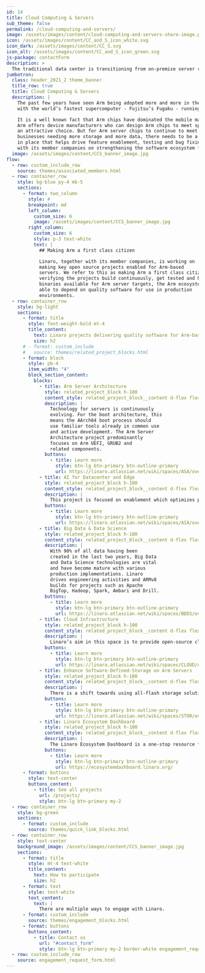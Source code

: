 ```yaml
---
id: 14
title: Cloud Computing & Servers
sub_theme: false
permalink: /cloud-computing-and-servers/
image: /assets/images/content/cloud-computing-and-servers-share-image.png
icon: /assets/images/content/CC_and_S_icon_white.svg
icon_dark: /assets/images/content/CC_S.svg
icon_alt: /assets/images/content/CC_and_S_icon_green.svg
js-package: contactForm
description: >
  The traditional data center is transitioning from on-premise server racks to cloud technologies in third party data centers. Accelerated by the pandemic and the need for remote work, datacenter and cloud infrastructure are expected to deliver more connectivity faster - while remaining secure. To help achieve this, Linaro works with member companies to make key open source projects enabled for Arm-based servers. The work we do ensures the Arm server ecosystem can rely on quality software.
jumbotron:
  class: header_2021_2 theme_banner
  title_row: true
  title: Cloud Computing & Servers
  description: |
    The past few years have seen Arm being adopted more and more in the server space,
    with the world’s fastest supercomputer - Fujitsu’s Fugaku - running on Arm CPUs.

    It is a well known fact that Arm chips have dominated the mobile market. The flexibility
    Arm offers device manufacturers who can design Arm chips to meet specific needs make it
    an attractive choice. But for Arm server chips to continue to meet the demands of
    businesses needing more storage and more data, there needs to be a software ecosystem
    in place that helps drive feature enablement, testing and bug fixing. Linaro works together
    with its member companies on strengthening the software ecosystem for Arm servers.
  image: /assets/images/content/CCS_banner_image.jpg
flow:
  - row: custom_include_row
    source: themes/associated_members.html
  - row: container_row
    style: bg-blue py-4 mb-5
    sections:
      - format: two_column
        style: #
        breakpoint: md
        left_column:
          custom_size: 6
          image: /assets/images/content/CCS_banner_image.jpg
        right_column:
          custom_size: 6
          style: p-3 text-white
          text: |
            ## Making Arm a first class citizen

            Linaro, together with its member companies, is working on
            making key open source projects enabled for Arm-based
            servers. We refer to this as making Arm a first class citizen. By
            verifying the projects build continuously, get tested and have
            binaries available for Arm server targets, the Arm ecosystem is
            able to depend on quality software for use in production
            environments.
  - row: container_row
    style: bg-light
    sections:
      - format: title
        style: font-weight-bold mt-4
        title_content:
          text: Linaro projects delivering quality software for Arm-based servers
          size: h2
      # - format: custom_include
      #   source: themes/related_project_blocks.html
      - format: block
        style: pb-4
        item_width: "4"
        block_section_content:
          blocks:
            - title: Arm Server Architecture
              style: related_project_block h-100
              content_style: related_project_block__content d-flex flex-column justify-content-between align-items-start
              description: |
                Technology for servers is continuously
                evolving. For the boot architecture, this
                means the AArch64 boot process should
                use familiar tools already in common use
                and active development. The Arm Server
                Architecture project predominantly
                focuses on Arm UEFI, GRUB2 and
                related components.
              buttons:
                - title: Learn more
                  style: btn-lg btn-primary btn-outline-primary
                  url: https://linaro.atlassian.net/wiki/spaces/ASA/overview
            - title: AI for Datacenter and Edge
              style: related_project_block h-100
              content_style: related_project_block__content d-flex flex-column justify-content-between align-items-start
              description: |
                This project is focused on enablement which optimizes performance in HPC and AI computing. The project is addressing a wide range of use cases for AI training and inference, targeting Armv8.x based servers and supercomputers such as Fujitsu's high end Fugaku supercomputer, Neoverse and Cortex-A based edge devices.
              buttons:
                - title: Learn more
                  style: btn-lg btn-primary btn-outline-primary
                  url: https://linaro.atlassian.net/wiki/spaces/AIA/overview
            - title: Big Data & Data Science
              style: related_project_block h-100
              content_style: related_project_block__content d-flex flex-column justify-content-between align-items-start
              description: |
                With 90% of all data having been
                created in the last two years, Big Data
                and Data Science technologies are vital
                and have become mature with various
                production implementations. Linaro
                drives engineering activities and ARMv8
                builds for projects such as Apache
                BigTop, Hadoop, Spark, Ambari and Drill.
              buttons:
                - title: Learn more
                  style: btn-lg btn-primary btn-outline-primary
                  url: https://linaro.atlassian.net/wiki/spaces/BDDS/overview
            - title: Cloud Infrastructure
              style: related_project_block h-100
              content_style: related_project_block__content d-flex flex-column justify-content-between align-items-start
              description: |
                Linaro’s aim in this space is to provide open-source cloud infrastructure projects with the capabilities to easily deploy, manage and deliver performance on Arm64. Engineering activities include technologies such as hypervisors and container based virtualization (OpenStack, Kubernetes) and Software Defined Storage (Ceph).
              buttons:
                - title: Learn more
                  style: btn-lg btn-primary btn-outline-primary
                  url: https://linaro.atlassian.net/wiki/spaces/CLOUD/overview
            - title: Enhance Software-Defined-Storage on Arm Servers
              style: related_project_block h-100
              content_style: related_project_block__content d-flex flex-column justify-content-between align-items-start
              description: |
                There is a shift towards using all-flash storage solutions (SSD/NVME) as opposed to traditional HDD disks due to improvements in performance. The goal of this project is to collaborate with industry leaders in the Arm server ecosystem so that we can provide competitive and leading storage solutions with Arm servers.
              buttons:
                - title: Learn more
                  style: btn-lg btn-primary btn-outline-primary
                  url: https://linaro.atlassian.net/wiki/spaces/STOR/overview
            - title: Linaro Ecosystem Dashboard
              style: related_project_block h-100
              content_style: related_project_block__content d-flex flex-column justify-content-between align-items-start
              description: |
                The Linaro Ecosystem Dashboard is a one-stop resource for everyone to find necessary software project info and resources about Arm support. The aim is to provide a complete picture of the Arm ecosystem landscape. At present the Linaro Ecosystem Dashboard is focused on the server landscape but Linaro will be expanding this to other verticals.
              buttons:
                - title: Learn more
                  style: btn-lg btn-primary btn-outline-primary
                  url: https://ecosystemdashboard.linaro.org/
      - format: buttons
        style: text-center
        buttons_content:
          - title: See all projects
            url: /projects/
            style: btn-lg btn-primary my-2
  - row: container_row
    style: bg-green
    sections:
      - format: custom_include
        source: themes/quick_link_blocks.html
  - row: container_row
    style: text-center
    background_image: /assets/images/content/CCS_banner_image.jpg
    sections:
      - format: title
        style: mt-4 text-white
        title_content:
          text: How to participate
          size: h2
      - format: text
        style: text-white
        text_content:
          text: |
            There are multiple ways to engage with Linaro.
      - format: custom_include
        source: themes/engagement_blocks.html
      - format: buttons
        buttons_content:
          - title: Contact us
            url: "#contact_form"
            style: btn-lg btn-primary my-2 border-white engagement_request_contact_btn
  - row: custom_include_row
    source: engagement_request_form.html
---
```

